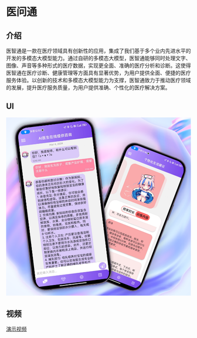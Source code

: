 # 医问通

## 介绍

医智通是一款在医疗领域具有创新性的应用，集成了我们基于多个业内先进水平的开发的多模态大模型能力。通过自研的多模态大模型，医智通能够同时处理文字、图像、声音等多种形式的医疗数据，实现更全面、准确的医疗分析和诊断。这使得医智通在医疗诊断、健康管理等方面具有显著优势，为用户提供全面、便捷的医疗服务体验。以创新的技术和多模态大模型能力为支撑，医智通致力于推动医疗领域的发展，提升医疗服务质量，为用户提供准确、个性化的医疗解决方案。

## UI

<img src="./assets/images/yi_wen_tong_ui.png" alt="应用 UI">

## 视频

[演示视频](https://pan.baidu.com/s/1wjq0Kmb9F3sxcZq5KwfN2Q?pwd=4wm2)
